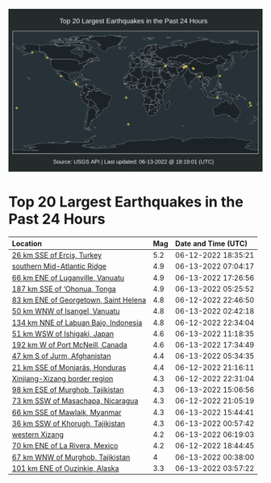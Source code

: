![Map](./map.png)

# Top 20 Largest Earthquakes in the Past 24 Hours

| Location | Mag | Date and Time (UTC) |
|:---|:---|:---|
| [26 km SSE of Erciş, Turkey](https://earthquake.usgs.gov/earthquakes/eventpage/us7000hgyu) | 5.2 | 06-12-2022 18:35:21 |
| [southern Mid-Atlantic Ridge](https://earthquake.usgs.gov/earthquakes/eventpage/us7000hh1u) | 4.9 | 06-13-2022 07:04:17 |
| [66 km ENE of Luganville, Vanuatu](https://earthquake.usgs.gov/earthquakes/eventpage/us7000hh4a) | 4.9 | 06-13-2022 17:26:56 |
| [187 km SSE of ‘Ohonua, Tonga](https://earthquake.usgs.gov/earthquakes/eventpage/us7000hh1e) | 4.9 | 06-13-2022 05:25:52 |
| [83 km ENE of Georgetown, Saint Helena](https://earthquake.usgs.gov/earthquakes/eventpage/us7000hgzv) | 4.8 | 06-12-2022 22:46:50 |
| [50 km WNW of Isangel, Vanuatu](https://earthquake.usgs.gov/earthquakes/eventpage/us7000hh0k) | 4.8 | 06-13-2022 02:42:18 |
| [134 km NNE of Labuan Bajo, Indonesia](https://earthquake.usgs.gov/earthquakes/eventpage/us7000hgzp) | 4.8 | 06-12-2022 22:34:04 |
| [51 km WSW of Ishigaki, Japan](https://earthquake.usgs.gov/earthquakes/eventpage/us7000hh2r) | 4.6 | 06-13-2022 11:18:35 |
| [192 km W of Port McNeill, Canada](https://earthquake.usgs.gov/earthquakes/eventpage/at00rdffi1) | 4.6 | 06-13-2022 17:34:49 |
| [47 km S of Jurm, Afghanistan](https://earthquake.usgs.gov/earthquakes/eventpage/us7000hh1f) | 4.4 | 06-13-2022 05:34:35 |
| [21 km SSE of Monjarás, Honduras](https://earthquake.usgs.gov/earthquakes/eventpage/us7000hgzk) | 4.4 | 06-12-2022 21:16:11 |
| [Xinjiang-Xizang border region](https://earthquake.usgs.gov/earthquakes/eventpage/us7000hgzn) | 4.3 | 06-12-2022 22:31:04 |
| [98 km ESE of Murghob, Tajikistan](https://earthquake.usgs.gov/earthquakes/eventpage/us7000hh3e) | 4.3 | 06-13-2022 15:06:56 |
| [73 km SSW of Masachapa, Nicaragua](https://earthquake.usgs.gov/earthquakes/eventpage/us7000hgzj) | 4.3 | 06-12-2022 21:05:19 |
| [66 km SSE of Mawlaik, Myanmar](https://earthquake.usgs.gov/earthquakes/eventpage/us7000hh3k) | 4.3 | 06-13-2022 15:44:41 |
| [36 km SSW of Khorugh, Tajikistan](https://earthquake.usgs.gov/earthquakes/eventpage/us7000hh06) | 4.3 | 06-13-2022 00:57:42 |
| [western Xizang](https://earthquake.usgs.gov/earthquakes/eventpage/us7000hh1n) | 4.2 | 06-13-2022 06:19:03 |
| [70 km ENE of La Rivera, Mexico](https://earthquake.usgs.gov/earthquakes/eventpage/us7000hgyx) | 4.2 | 06-12-2022 18:44:45 |
| [67 km WNW of Murghob, Tajikistan](https://earthquake.usgs.gov/earthquakes/eventpage/us7000hh04) | 4 | 06-13-2022 00:38:00 |
| [101 km ENE of Ouzinkie, Alaska](https://earthquake.usgs.gov/earthquakes/eventpage/ak0227ja9h8h) | 3.3 | 06-13-2022 03:57:22 |
